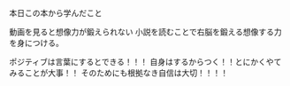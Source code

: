 本日この本から学んだこと

動画を見ると想像力が鍛えられない
小説を読むことで右脳を鍛える想像する力を身につける。

ポジティブは言葉にするとできる！！！
自身はするからつく！！とにかくやてみることが大事！！
そのためにも根拠なき自信は大切！！！！
